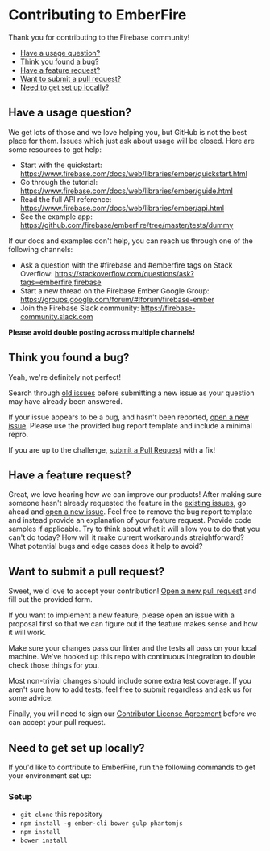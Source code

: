 # Contributing to EmberFire

Thank you for contributing to the Firebase community!

 - [Have a usage question?](#question)
 - [Think you found a bug?](#issue)
 - [Have a feature request?](#feature)
 - [Want to submit a pull request?](#submit)
 - [Need to get set up locally?](#local-setup)

## <a name="question"></a> Have a usage question?

We get lots of those and we love helping you, but GitHub is not the best place for them. Issues
which just ask about usage will be closed. Here are some resources to get help:

- Start with the quickstart: https://www.firebase.com/docs/web/libraries/ember/quickstart.html
- Go through the tutorial: https://www.firebase.com/docs/web/libraries/ember/guide.html
- Read the full API reference: https://www.firebase.com/docs/web/libraries/ember/api.html
- See the example app: https://github.com/firebase/emberfire/tree/master/tests/dummy

If our docs and examples don't help, you can reach us through one of the following channels:

- Ask a question with the #firebase and #emberfire tags on Stack Overflow: https://stackoverflow.com/questions/ask?tags=emberfire,firebase
- Start a new thread on the Firebase Ember Google Group: https://groups.google.com/forum/#!forum/firebase-ember
- Join the Firebase Slack community: https://firebase-community.slack.com

**Please avoid double posting across multiple channels!**


## <a name="issue"></a> Think you found a bug?

Yeah, we're definitely not perfect!

Search through [old issues](https://github.com/firebase/emberfire/issues) before submitting a new issue as your question
may have already been answered.

If your issue appears to be a bug, and hasn't been reported, [open a new issue](https://github.com/firebase/emberfire/issues/new).
Please use the provided bug report template and include a minimal repro.

If you are up to the challenge, [submit a Pull Request](#submit) with a fix!


## <a name="feature"></a> Have a feature request?

Great, we love hearing how we can improve our products! After making sure someone hasn't already
requested the feature in the [existing issues](https://github.com/firebase/emberfire/issues), go ahead and [open a new issue](https://github.com/firebase/emberfire/issues/new).
Feel free to remove the bug report template and instead provide an explanation of your feature
request. Provide code samples if applicable. Try to think about what it will allow you to do that
you can't do today? How will it make current workarounds straightforward? What potential bugs and
edge cases does it help to avoid?


## <a name="submit"></a> Want to submit a pull request?

Sweet, we'd love to accept your contribution! [Open a new pull request](https://github.com/firebase/emberfire/compare)
and fill out the provided form.

If you want to implement a new feature, please open an issue with a proposal first so that we can
figure out if the feature makes sense and how it will work.

Make sure your changes pass our linter and the tests all pass on your local machine. We've hooked
up this repo with continuous integration to double check those things for you.

Most non-trivial changes should include some extra test coverage. If you aren't sure how to add
tests, feel free to submit regardless and ask us for some advice.

Finally, you will need to sign our [Contributor License Agreement](https://cla.developers.google.com/about/google-individual)
before we can accept your pull request.


## <a name="local-setup"></a> Need to get set up locally?

If you'd like to contribute to EmberFire, run the following commands to get your environment set up:

### Setup

* `git clone` this repository
* `npm install -g ember-cli bower gulp phantomjs`
* `npm install`
* `bower install`
